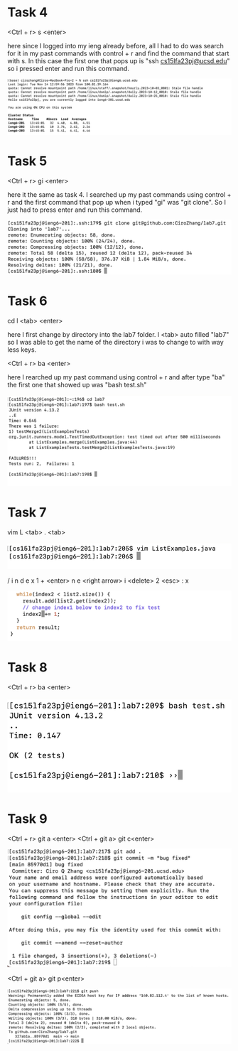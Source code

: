 # Task 4

<Ctrl + r> s \<enter>

here since I logged into my ieng already before, all I had to do was search for it in my past commands with control + r and find the command that start with s. In this case the first one that pops up is "ssh cs15lfa23pj@ucsd.edu" so i pressed enter and run this command. 

![Image](task4.png)

# Task 5

<Ctrl + r> gi \<enter>

here it the same as task 4. I searched up my past commands using control + r and the first command that pop up when i typed "gi" was "git clone". So I just had to press enter and run this command. 

![Image](task5.png)

# Task 6

cd l \<tab> \<enter> 

here I first change by directory into the lab7 folder. l \<tab> auto filled "lab7" so I was able to get the name of the directory i was to change to with way less keys. 

<Ctrl + r> ba \<enter>

here I rearched up my past command using control + r and after type "ba" the first one that showed up was "bash test.sh"


![Image](task6.png)

# Task 7

vim L \<tab> . \<tab> 

![Image](task7.1.png)

/ i n d e x 1 + \<enter> n e \<right arrow>  i \<delete> 2 \<esc> : x

![Image](task7.2.png)

# Task 8

<Ctrl + r> ba \<enter>

![Image](task8.png)

# Task 9

<Ctrl + r> git a \<enter>
<Ctrl + git a> git c\<enter>

![Image](task9.1.png)

<Ctrl + git a> git p\<enter>

![Image](task9.2.png)
